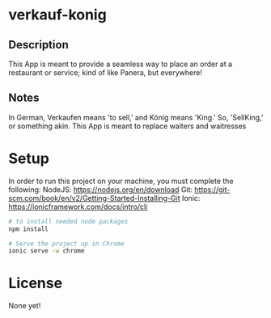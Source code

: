 # verkauf-konig
## Description
This App is meant to provide a seamless way to place an order at a restaurant or service; kind of like Panera, but everywhere!
## Notes
In German, Verkaufen means 'to sell,' and König means 'King.' So, 'SellKing,' or something akin.
This App is meant to replace waiters and waitresses 
# Setup
In order to run this project on your machine, you must complete the following:
NodeJS: https://nodejs.org/en/download
Git: https://git-scm.com/book/en/v2/Getting-Started-Installing-Git
Ionic: https://ionicframework.com/docs/intro/cli

~~~bash
# to install needed node packages
npm install

# Serve the project up in Chrome
ionic serve -w chrome
~~~

# License
None yet!